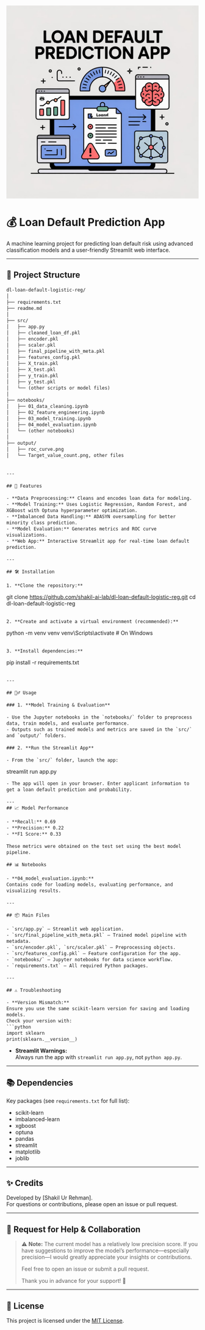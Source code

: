 ![Loan Default Prediction Banner](assets/loan-default-app.jpeg)

# 💰 Loan Default Prediction App

A machine learning project for predicting loan default risk using advanced classification models and a user-friendly Streamlit web interface.

---

## 📁 Project Structure

```
dl-loan-default-logistic-reg/
│
├── requirements.txt
├── readme.md
│
├── src/
│   ├── app.py
│   ├── cleaned_loan_df.pkl
│   ├── encoder.pkl
│   ├── scaler.pkl
│   ├── final_pipeline_with_meta.pkl
│   ├── features_config.pkl
│   ├── X_train.pkl
│   ├── X_test.pkl
│   ├── y_train.pkl
│   ├── y_test.pkl
│   └── (other scripts or model files)
│
├── notebooks/
│   ├── 01_data_cleaning.ipynb
│   ├── 02_feature_engineering.ipynb
│   ├── 03_model_training.ipynb
│   ├── 04_model_evaluation.ipynb
│   └── (other notebooks)
│
├── output/
│   ├── roc_curve.png
│   └── Target_value_count.png, other files
   

---

## 🚀 Features

- **Data Preprocessing:** Cleans and encodes loan data for modeling.
- **Model Training:** Uses Logistic Regression, Random Forest, and XGBoost with Optuna hyperparameter optimization.
- **Imbalanced Data Handling:** ADASYN oversampling for better minority class prediction.
- **Model Evaluation:** Generates metrics and ROC curve visualizations.
- **Web App:** Interactive Streamlit app for real-time loan default prediction.

---

## 🛠️ Installation

1. **Clone the repository:**
   ```
   git clone https://github.com/shakil-ai-lab/dl-loan-default-logistic-reg.git
   cd dl-loan-default-logistic-reg
   ```

2. **Create and activate a virtual environment (recommended):**
   ```
   python -m venv venv
   venv\Scripts\activate   # On Windows
   ```

3. **Install dependencies:**
   ```
   pip install -r requirements.txt
   ```

---

## 🏃‍♂️ Usage

### 1. **Model Training & Evaluation**

- Use the Jupyter notebooks in the `notebooks/` folder to preprocess data, train models, and evaluate performance.
- Outputs such as trained models and metrics are saved in the `src/` and `output/` folders.

### 2. **Run the Streamlit App**

- From the `src/` folder, launch the app:
  ```
  streamlit run app.py
  ```
- The app will open in your browser. Enter applicant information to get a loan default prediction and probability.

---
## 📈 Model Performance

- **Recall:** 0.69  
- **Precision:** 0.22  
- **F1 Score:** 0.33  

These metrics were obtained on the test set using the best model pipeline.

## 📊 Notebooks

- **04_model_evaluation.ipynb:**  
  Contains code for loading models, evaluating performance, and visualizing results.

---

## 📦 Main Files

- `src/app.py` — Streamlit web application.
- `src/final_pipeline_with_meta.pkl` — Trained model pipeline with metadata.
- `src/encoder.pkl`, `src/scaler.pkl` — Preprocessing objects.
- `src/features_config.pkl` — Feature configuration for the app.
- `notebooks/` — Jupyter notebooks for data science workflow.
- `requirements.txt` — All required Python packages.

---

## ⚠️ Troubleshooting

- **Version Mismatch:**  
  Ensure you use the same scikit-learn version for saving and loading models.  
  Check your version with:
  ```python
  import sklearn
  print(sklearn.__version__)
  ```
- **Streamlit Warnings:**  
  Always run the app with `streamlit run app.py`, not `python app.py`.

---

## 📚 Dependencies

Key packages (see `requirements.txt` for full list):

- scikit-learn
- imbalanced-learn
- xgboost
- optuna
- pandas
- streamlit
- matplotlib
- joblib

---

## ✨ Credits

Developed by [Shakil Ur Rehman].  
For questions or contributions, please open an issue or pull request.

---

## 🙏 Request for Help & Collaboration

> ⚠️ **Note:** The current model has a relatively low precision score. If you have suggestions to improve the model’s performance—especially precision—I would greatly appreciate your insights or contributions.  
>
> Feel free to open an issue or submit a pull request.  
>  
> Thank you in advance for your support! 🙌

---

## 📄 License

This project is licensed under the [MIT License](LICENSE).
